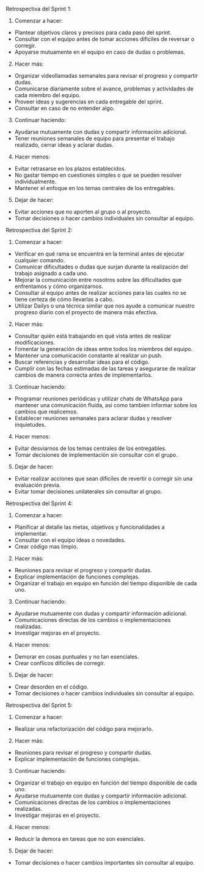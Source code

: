 <!-- ---------------------------------------------------------------------------- -->
Retrospectiva del Sprint 1:

1. Comenzar a hacer:
- Plantear objetivos claros y precisos para cada paso del sprint.
- Consultar con el equipo antes de tomar acciones difíciles de reversar o corregir.
- Apoyarse mutuamente en el equipo en caso de dudas o problemas.

2. Hacer más:
- Organizar videollamadas semanales para revisar el progreso y compartir dudas.
- Comunicarse diariamente sobre el avance, problemas y actividades de cada miembro del equipo.
- Proveer ideas y sugerencias en cada entregable del sprint.
- Consultar en caso de no entender algo.

3. Continuar haciendo:
- Ayudarse mutuamente con dudas y compartir información adicional.
- Tener reuniones semanales de equipo para presentar el trabajo realizado, cerrar ideas y aclarar dudas.

4. Hacer menos:
- Evitar retrasarse en los plazos establecidos.
- No gastar tiempo en cuestiones simples o que se pueden resolver individualmente.
- Mantener el enfoque en los temas centrales de los entregables.

5. Dejar de hacer:
- Evitar acciones que no aporten al grupo o al proyecto.
- Tomar decisiones o hacer cambios individuales sin consultar al equipo.


<!-- ---------------------------------------------------------------------------- -->
Retrospectiva del Sprint 2:
1. Comenzar a hacer:
- Verificar en qué rama se encuentra en la terminal antes de ejecutar cualquier comando.
- Comunicar dificultades o dudas que surjan durante la realización del trabajo asignado a cada uno.
- Mejorar la comunicación entre nosotros sobre las dificultades que enfrentamos y cómo organizarnos.
- Consultar al equipo antes de realizar acciones para las cuales no se tiene certeza de cómo llevarlas a cabo.
- Utilizar Dailys o una técnica similar que nos ayude a comunicar nuestro progreso diario con el proyecto de manera más efectiva.

2. Hacer más:
- Consultar quién está trabajando en qué vista antes de realizar modificaciones.
- Fomentar la generación de ideas entre todos los miembros del equipo.
- Mantener una comunicación constante al realizar un push.
- Buscar referencias y desarrollar ideas para el código.
- Cumplir con las fechas estimadas de las tareas y asegurarse de realizar cambios de manera correcta antes de implementarlos.

3. Continuar haciendo:
- Programar reuniones periódicas y utilizar chats de WhatsApp para mantener una comunicación fluida, asi como tambien informar sobre los cambios que realicemos.
- Establecer reuniones semanales para aclarar dudas y resolver inquietudes.

4. Hacer menos:
- Evitar desviarnos de los temas centrales de los entregables.
- Tomar decisiones de implementación sin consultar con el grupo.

5. Dejar de hacer:
- Evitar realizar acciones que sean difíciles de revertir o corregir sin una evaluación previa.
- Evitar tomar decisiones unilaterales sin consultar al grupo.


<!-- ---------------------------------------------------------------------------- -->
Retrospectiva del Sprint 4:

1. Comenzar a hacer:
- Planificar al detalle las metas, objetivos y funcionalidades a implementar.
- Consultar con el equipo ideas o novedades.
- Crear código mas limpio.


2. Hacer más:
- Reuniones para revisar el progreso y compartir dudas.
- Explicar implementación de funciones complejas.
- Organizar el trabajo en equipo en función del tiempo disponible de cada uno.


3. Continuar haciendo:
- Ayudarse mutuamente con dudas y compartir información adicional.
- Comunicaciones directas de los cambios o implementaciones realizadas.
- Investigar mejoras en el proyecto.

4. Hacer menos:
- Demorar en cosas puntuales y no tan esenciales.
- Crear conflicos difíciles de corregir.

5. Dejar de hacer:
- Crear desorden en el código.
- Tomar decisiones o hacer cambios individuales sin consultar al equipo.

<!-- ---------------------------------------------------------------------------- -->
Retrospectiva del Sprint 5:

1. Comenzar a hacer:
- Realizar una refactorización del código para mejorarlo.

2. Hacer más:
- Reuniones para revisar el progreso y compartir dudas.
- Explicar implementación de funciones complejas.

3. Continuar haciendo:
- Organizar el trabajo en equipo en función del tiempo disponible de cada uno.
- Ayudarse mutuamente con dudas y compartir información adicional.
- Comunicaciones directas de los cambios o implementaciones realizadas.
- Investigar mejoras en el proyecto.

4. Hacer menos:
- Reducir la demora en tareas que no son esenciales.

5. Dejar de hacer:
- Tomar decisiones o hacer cambios importantes sin consultar al equipo.